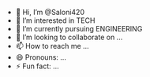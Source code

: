 - 👋 Hi, I’m @Saloni420
- 👀 I’m interested in TECH 
- 🌱 I’m currently pursuing ENGINEERING
- 💞️ I’m looking to collaborate on ...
- 📫 How to reach me ...
- 😄 Pronouns: ...
- ⚡ Fun fact: ...

<!---
Saloni420/Saloni420 is a ✨ special ✨ repository because its `README.md` (this file) appears on your GitHub profile.
You can click the Preview link to take a look at your changes.
--->
